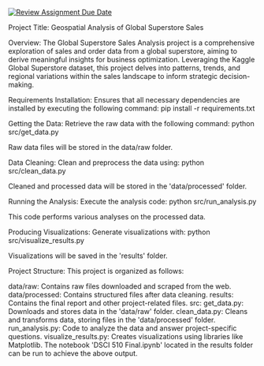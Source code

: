 [![Review Assignment Due Date](https://classroom.github.com/assets/deadline-readme-button-24ddc0f5d75046c5622901739e7c5dd533143b0c8e959d652212380cedb1ea36.svg)](https://classroom.github.com/a/Z1npak42)

Project Title: Geospatial Analysis of Global Superstore Sales

Overview:
The Global Superstore Sales Analysis project is a comprehensive exploration of sales and order data from a global superstore, aiming to derive meaningful insights for business optimization. Leveraging the Kaggle Global Superstore dataset, this project delves into patterns, trends, and regional variations within the sales landscape to inform strategic decision-making.

Requirements Installation:
Ensures that all necessary dependencies are installed by executing the following command:
pip install -r requirements.txt

Getting the Data:
Retrieve the raw data with the following command:
python src/get_data.py

Raw data files will be stored in the data/raw folder.

Data Cleaning:
Clean and preprocess the data using:
python src/clean_data.py

Cleaned and processed data will be stored in the 'data/processed' folder.

Running the Analysis:
Execute the analysis code:
python src/run_analysis.py

This code performs various analyses on the processed data.

Producing Visualizations:
Generate visualizations with:
python src/visualize_results.py

Visualizations will be saved in the 'results' folder.

Project Structure:
This project is organized as follows:

data/raw: Contains raw files downloaded and scraped from the web.
data/processed: Contains structured files after data cleaning.
results: Contains the final report and other project-related files.
src:
get_data.py: Downloads and stores data in the 'data/raw' folder.
clean_data.py: Cleans and transforms data, storing files in the 'data/processed' folder.
run_analysis.py: Code to analyze the data and answer project-specific questions.
visualize_results.py: Creates visualizations using libraries like Matplotlib.
The notebook 'DSCI 510 Final.ipynb' located in the results folder can be run to achieve the above output.
